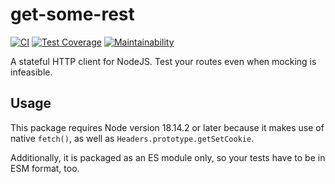 # get-some-rest

[![CI](https://github.com/meyfa/get-some-rest/actions/workflows/main.yml/badge.svg)](https://github.com/meyfa/get-some-rest/actions/workflows/main.yml)
[![Test Coverage](https://api.codeclimate.com/v1/badges/1cd0077bc5595e556c51/test_coverage)](https://codeclimate.com/github/meyfa/get-some-rest/test_coverage)
[![Maintainability](https://api.codeclimate.com/v1/badges/1cd0077bc5595e556c51/maintainability)](https://codeclimate.com/github/meyfa/get-some-rest/maintainability)

A stateful HTTP client for NodeJS. Test your routes even when mocking is infeasible.

## Usage

This package requires Node version 18.14.2 or later because it makes use of native `fetch()`,
as well as `Headers.prototype.getSetCookie`.

Additionally, it is packaged as an ES module only, so your tests have to be in ESM format, too.
